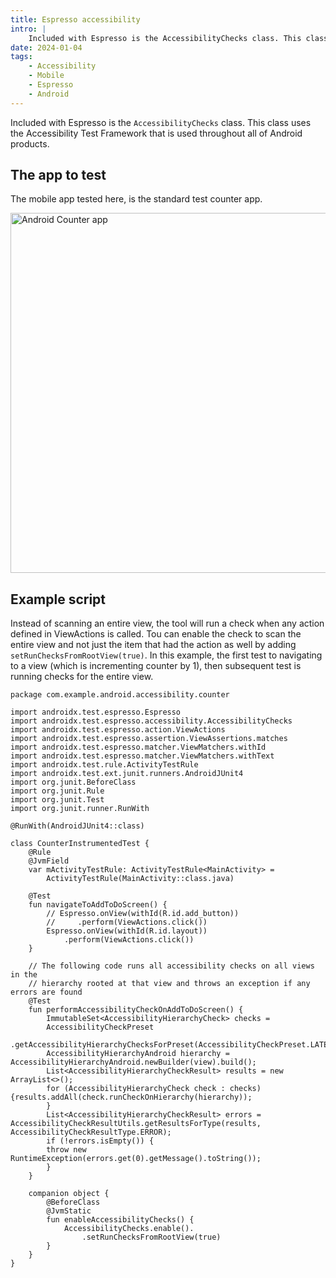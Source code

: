 ```yaml
---
title: Espresso accessibility
intro: |
    Included with Espresso is the AccessibilityChecks class. This class uses the Accessibility Test Framework that is used throughout all of Android products.
date: 2024-01-04
tags:
    - Accessibility
    - Mobile
    - Espresso
    - Android
---
```


Included with Espresso is the `AccessibilityChecks` class. This class uses the Accessibility Test Framework that is used throughout all of Android products.

## The app to test

The mobile app tested here, is the standard test counter app.

<picture>
    <img src="/assets/img/counter-app.png" alt="Android Counter app" width="576" decoding="async" />
</picture>

## Example script

Instead of scanning an entire view, the tool will run a check when any action defined in ViewActions is called. Tou can enable the check to scan the entire view and not just the item that had the action as well by adding `setRunChecksFromRootView(true)`. In this example, the first test to navigating to a view (which is incrementing counter by 1), then subsequent test is running checks for the entire view.

```
package com.example.android.accessibility.counter

import androidx.test.espresso.Espresso
import androidx.test.espresso.accessibility.AccessibilityChecks
import androidx.test.espresso.action.ViewActions
import androidx.test.espresso.assertion.ViewAssertions.matches
import androidx.test.espresso.matcher.ViewMatchers.withId
import androidx.test.espresso.matcher.ViewMatchers.withText
import androidx.test.rule.ActivityTestRule
import androidx.test.ext.junit.runners.AndroidJUnit4
import org.junit.BeforeClass
import org.junit.Rule
import org.junit.Test
import org.junit.runner.RunWith

@RunWith(AndroidJUnit4::class)

class CounterInstrumentedTest {
    @Rule
    @JvmField
    var mActivityTestRule: ActivityTestRule<MainActivity> =
        ActivityTestRule(MainActivity::class.java)

    @Test
    fun navigateToAddToDoScreen() {
        // Espresso.onView(withId(R.id.add_button))
        //     .perform(ViewActions.click())
        Espresso.onView(withId(R.id.layout))
            .perform(ViewActions.click())
    }

    // The following code runs all accessibility checks on all views in the 
    // hierarchy rooted at that view and throws an exception if any errors are found
    @Test
    fun performAccessibilityCheckOnAddToDoScreen() {
        ImmutableSet<AccessibilityHierarchyCheck> checks =
        AccessibilityCheckPreset
            .getAccessibilityHierarchyChecksForPreset(AccessibilityCheckPreset.LATEST);
        AccessibilityHierarchyAndroid hierarchy = AccessibilityHierarchyAndroid.newBuilder(view).build();
        List<AccessibilityHierarchyCheckResult> results = new ArrayList<>();
        for (AccessibilityHierarchyCheck check : checks) {results.addAll(check.runCheckOnHierarchy(hierarchy));
        }
        List<AccessibilityHierarchyCheckResult> errors = AccessibilityCheckResultUtils.getResultsForType(results, AccessibilityCheckResultType.ERROR);
        if (!errors.isEmpty()) {
        throw new RuntimeException(errors.get(0).getMessage().toString());
        }
    }

    companion object {
        @BeforeClass
        @JvmStatic
        fun enableAccessibilityChecks() {
            AccessibilityChecks.enable().
                .setRunChecksFromRootView(true)
        }
    }
}
```